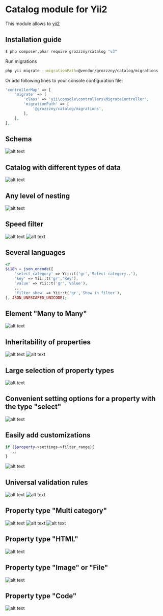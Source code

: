 Catalog module for Yii2
==============================

This module allows to [yii2](https://www.yiiframework.com/) 

## Installation guide

```bash
$ php composer.phar require grozzzny/catalog "v3"
```


Run migrations
```bash
php yii migrate --migrationPath=@vendor/grozzzny/catalog/migrations
```

Or add following lines to your console configuration file:

```php
'controllerMap' => [
    'migrate' => [
        'class' => 'yii\console\controllers\MigrateController',
        'migrationPath' => [
            '@grozzzny/catalog/migrations',
        ],
    ],
],
```

## Schema
![alt text](https://raw.githubusercontent.com/grozzzny/catalog/master/media/2017-07-17_08-59-16.png)

## Catalog with different types of data
![alt text](https://raw.githubusercontent.com/grozzzny/catalog/master/media/2017-07-17_09-08-04.png)

## Any level of nesting
![alt text](https://raw.githubusercontent.com/grozzzny/catalog/master/media/2017-07-17_09-11-42.png)

## Speed filter
![alt text](https://raw.githubusercontent.com/grozzzny/catalog/master/media/2017-07-17_09-48-14.png)
![alt text](https://raw.githubusercontent.com/grozzzny/catalog/master/media/2017-07-17_09-50-45.png)

## Several languages
```php
<?
$i18n = json_encode([
    'select_category' => Yii::t('gr','Select category..'),
    'key' => Yii::t('gr','Key'),
    'value' => Yii::t('gr','Value'),
    ...
    'filter_show' => Yii::t('gr','Show in filter'),
], JSON_UNESCAPED_UNICODE);
```

## Element "Many to Many"
![alt text](https://raw.githubusercontent.com/grozzzny/catalog/master/media/2017-07-17_09-59-01.png)

## Inheritability of properties
![alt text](https://raw.githubusercontent.com/grozzzny/catalog/master/media/2017-07-17_09-15-52.png)
![alt text](https://raw.githubusercontent.com/grozzzny/catalog/master/media/2017-07-17_09-16-30.png)

## Large selection of property types
![alt text](https://raw.githubusercontent.com/grozzzny/catalog/master/media/2017-07-17_09-18-47.png)

## Convenient setting options for a property with the type "select"
![alt text](https://raw.githubusercontent.com/grozzzny/catalog/master/media/2017-07-17_09-20-56.png)

## Easily add customizations
```php
if ($property->settings->filter_range){
  ...
}
```
![alt text](https://raw.githubusercontent.com/grozzzny/catalog/master/media/2017-07-17_09-23-00.png)

## Universal validation rules
![alt text](https://raw.githubusercontent.com/grozzzny/catalog/master/media/2017-07-17_09-27-56.png)
![alt text](https://raw.githubusercontent.com/grozzzny/catalog/master/media/2017-07-17_09-29-15.png)

## Property type "Multi category"
![alt text](https://raw.githubusercontent.com/grozzzny/catalog/master/media/2017-07-17_09-31-50.png)
![alt text](https://raw.githubusercontent.com/grozzzny/catalog/master/media/2017-07-17_09-32-25.png)
![alt text](https://raw.githubusercontent.com/grozzzny/catalog/master/media/2017-07-17_09-33-28.png)

## Property type "HTML"
![alt text](https://raw.githubusercontent.com/grozzzny/catalog/master/media/2017-07-17_09-37-59.png)

## Property type "Image" or "File"
![alt text](https://raw.githubusercontent.com/grozzzny/catalog/master/media/2017-07-17_09-40-39.png)

## Property type "Code"
![alt text](https://raw.githubusercontent.com/grozzzny/catalog/master/media/2017-07-17_09-45-05.png)
